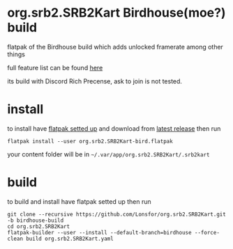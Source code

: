 # org.srb2.SRB2Kart Birdhouse(moe?) build

flatpak of the Birdhouse build which adds unlocked framerate among other things

full feature list can be found [here](https://mb.srb2.org/showthread.php?t=49381)

its build with Discord Rich Precense, ask to join is not tested.

# install

to install have [flatpak setted up](https://flatpak.org/setup/) and download from [latest release](https://github.com/Lonsfor/org.srb2.SRB2Kart/releases/latest)
then run

`flatpak install --user org.srb2.SRB2Kart-bird.flatpak`

your content folder will be in `~/.var/app/org.srb2.SRB2Kart/.srb2kart`

# build

to build and install have flatpak setted up then run

```
git clone --recursive https://github.com/Lonsfor/org.srb2.SRB2Kart.git -b birdhouse-build
cd org.srb2.SRB2Kart
flatpak-builder --user --install --default-branch=birdhouse --force-clean build org.srb2.SRB2Kart.yaml
```
